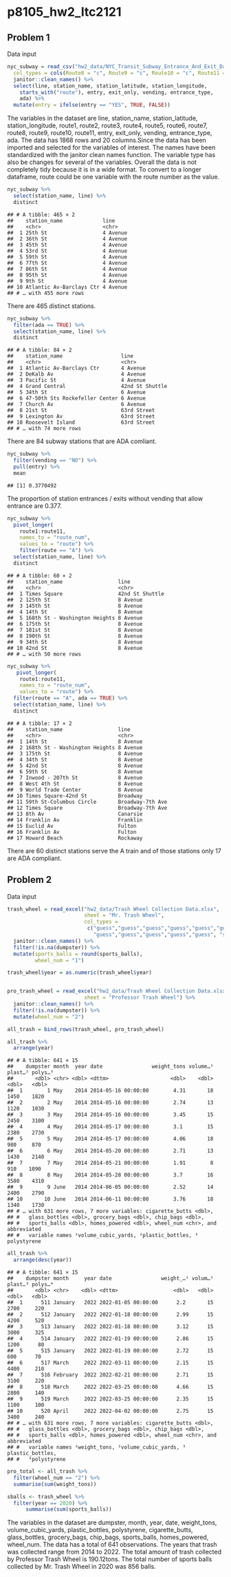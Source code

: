 p8105_hw2_ltc2121
================

## Problem 1

Data input

``` r
nyc_subway = read_csv("hw2_data/NYC_Transit_Subway_Entrance_And_Exit_Data.csv",
  col_types = cols(Route8 = "c", Route9 = "c", Route10 = "c", Route11 = "c")) %>% 
  janitor::clean_names() %>% 
  select(line, station_name, station_latitude, station_longitude, 
    starts_with("route"), entry, exit_only, vending, entrance_type, 
    ada) %>% 
  mutate(entry = ifelse(entry == "YES", TRUE, FALSE))
```

The variables in the dataset are line, station_name, station_latitude,
station_longitude, route1, route2, route3, route4, route5, route6,
route7, route8, route9, route10, route11, entry, exit_only, vending,
entrance_type, ada. The data has 1868 rows and 20 columns.Since the data
has been imported and selected for the variables of interest. The names
have been standardized with the janitor clean names function. The
variable type has also be changes for several of the variables. Overall
the data is not completely tidy because it is in a wide format. To
convert to a longer dataframe, route could be one variable with the
route number as the value.

``` r
nyc_subway %>% 
  select(station_name, line) %>% 
  distinct
```

    ## # A tibble: 465 × 2
    ##    station_name             line    
    ##    <chr>                    <chr>   
    ##  1 25th St                  4 Avenue
    ##  2 36th St                  4 Avenue
    ##  3 45th St                  4 Avenue
    ##  4 53rd St                  4 Avenue
    ##  5 59th St                  4 Avenue
    ##  6 77th St                  4 Avenue
    ##  7 86th St                  4 Avenue
    ##  8 95th St                  4 Avenue
    ##  9 9th St                   4 Avenue
    ## 10 Atlantic Av-Barclays Ctr 4 Avenue
    ## # … with 455 more rows

There are 465 distinct stations.

``` r
nyc_subway %>% 
  filter(ada == TRUE) %>% 
  select(station_name, line) %>% 
  distinct
```

    ## # A tibble: 84 × 2
    ##    station_name                   line           
    ##    <chr>                          <chr>          
    ##  1 Atlantic Av-Barclays Ctr       4 Avenue       
    ##  2 DeKalb Av                      4 Avenue       
    ##  3 Pacific St                     4 Avenue       
    ##  4 Grand Central                  42nd St Shuttle
    ##  5 34th St                        6 Avenue       
    ##  6 47-50th Sts Rockefeller Center 6 Avenue       
    ##  7 Church Av                      6 Avenue       
    ##  8 21st St                        63rd Street    
    ##  9 Lexington Av                   63rd Street    
    ## 10 Roosevelt Island               63rd Street    
    ## # … with 74 more rows

There are 84 subway stations that are ADA comliant.

``` r
nyc_subway %>% 
  filter(vending == "NO") %>% 
  pull(entry) %>% 
  mean
```

    ## [1] 0.3770492

The proportion of station entrances / exits without vending that allow
entrance are 0.377.

``` r
nyc_subway %>% 
  pivot_longer(
    route1:route11, 
    names_to = "route_num", 
    values_to = "route") %>% 
    filter(route == "A") %>% 
  select(station_name, line) %>% 
  distinct
```

    ## # A tibble: 60 × 2
    ##    station_name                  line           
    ##    <chr>                         <chr>          
    ##  1 Times Square                  42nd St Shuttle
    ##  2 125th St                      8 Avenue       
    ##  3 145th St                      8 Avenue       
    ##  4 14th St                       8 Avenue       
    ##  5 168th St - Washington Heights 8 Avenue       
    ##  6 175th St                      8 Avenue       
    ##  7 181st St                      8 Avenue       
    ##  8 190th St                      8 Avenue       
    ##  9 34th St                       8 Avenue       
    ## 10 42nd St                       8 Avenue       
    ## # … with 50 more rows

``` r
nyc_subway %>% 
   pivot_longer(
    route1:route11,
    names_to = "route_num",
    values_to = "route") %>% 
  filter(route == "A", ada == TRUE) %>% 
  select(station_name, line) %>% 
  distinct
```

    ## # A tibble: 17 × 2
    ##    station_name                  line            
    ##    <chr>                         <chr>           
    ##  1 14th St                       8 Avenue        
    ##  2 168th St - Washington Heights 8 Avenue        
    ##  3 175th St                      8 Avenue        
    ##  4 34th St                       8 Avenue        
    ##  5 42nd St                       8 Avenue        
    ##  6 59th St                       8 Avenue        
    ##  7 Inwood - 207th St             8 Avenue        
    ##  8 West 4th St                   8 Avenue        
    ##  9 World Trade Center            8 Avenue        
    ## 10 Times Square-42nd St          Broadway        
    ## 11 59th St-Columbus Circle       Broadway-7th Ave
    ## 12 Times Square                  Broadway-7th Ave
    ## 13 8th Av                        Canarsie        
    ## 14 Franklin Av                   Franklin        
    ## 15 Euclid Av                     Fulton          
    ## 16 Franklin Av                   Fulton          
    ## 17 Howard Beach                  Rockaway

There are 60 distinct stations serve the A train and of those stations
only 17 are ADA compliant.

## Problem 2

Data input

``` r
trash_wheel = read_excel("hw2_data/Trash Wheel Collection Data.xlsx", 
                         sheet = "Mr. Trash Wheel", 
                         col_types = 
                          c("guess","guess","guess","guess","guess","guess","guess","guess","guess",
                            "guess","guess","guess","guess","guess", "skip", "skip")) %>% 
  janitor::clean_names() %>% 
  filter(!is.na(dumpster)) %>% 
  mutate(sports_balls = round(sports_balls),
         wheel_num = "1")

trash_wheel$year = as.numeric(trash_wheel$year)


pro_trash_wheel = read_excel("hw2_data/Trash Wheel Collection Data.xlsx", 
                         sheet = "Professor Trash Wheel") %>% 
  janitor::clean_names() %>% 
  filter(!is.na(dumpster)) %>% 
  mutate(wheel_num = "2")

all_trash = bind_rows(trash_wheel, pro_trash_wheel)

all_trash %>% 
  arrange(year) 
```

    ## # A tibble: 641 × 15
    ##    dumpster month  year date                weight_tons volume…¹ plast…² polys…³
    ##       <dbl> <chr> <dbl> <dttm>                    <dbl>    <dbl>   <dbl>   <dbl>
    ##  1        1 May    2014 2014-05-16 00:00:00        4.31       18    1450    1820
    ##  2        2 May    2014 2014-05-16 00:00:00        2.74       13    1120    1030
    ##  3        3 May    2014 2014-05-16 00:00:00        3.45       15    2450    3100
    ##  4        4 May    2014 2014-05-17 00:00:00        3.1        15    2380    2730
    ##  5        5 May    2014 2014-05-17 00:00:00        4.06       18     980     870
    ##  6        6 May    2014 2014-05-20 00:00:00        2.71       13    1430    2140
    ##  7        7 May    2014 2014-05-21 00:00:00        1.91        8     910    1090
    ##  8        8 May    2014 2014-05-28 00:00:00        3.7        16    3580    4310
    ##  9        9 June   2014 2014-06-05 00:00:00        2.52       14    2400    2790
    ## 10       10 June   2014 2014-06-11 00:00:00        3.76       18    1340    1730
    ## # … with 631 more rows, 7 more variables: cigarette_butts <dbl>,
    ## #   glass_bottles <dbl>, grocery_bags <dbl>, chip_bags <dbl>,
    ## #   sports_balls <dbl>, homes_powered <dbl>, wheel_num <chr>, and abbreviated
    ## #   variable names ¹​volume_cubic_yards, ²​plastic_bottles, ³​polystyrene

``` r
all_trash %>% 
  arrange(desc(year))
```

    ## # A tibble: 641 × 15
    ##    dumpster month     year date                weight_…¹ volum…² plast…³ polys…⁴
    ##       <dbl> <chr>    <dbl> <dttm>                  <dbl>   <dbl>   <dbl>   <dbl>
    ##  1      511 January   2022 2022-01-05 00:00:00      2.2       15    2700     220
    ##  2      512 January   2022 2022-01-18 00:00:00      2.99      15    4200     520
    ##  3      513 January   2022 2022-01-18 00:00:00      3.12      15    3000     325
    ##  4      514 January   2022 2022-01-19 00:00:00      2.86      15    1200      80
    ##  5      515 January   2022 2022-01-19 00:00:00      2.72      15     600      70
    ##  6      517 March     2022 2022-03-11 00:00:00      2.15      15    4400     210
    ##  7      516 February  2022 2022-02-21 00:00:00      2.71      15    3100     220
    ##  8      518 March     2022 2022-03-25 00:00:00      4.66      15    2800     140
    ##  9      519 March     2022 2022-03-25 00:00:00      2.35      15    1100     100
    ## 10      520 April     2022 2022-04-02 00:00:00      2.75      15    3400     240
    ## # … with 631 more rows, 7 more variables: cigarette_butts <dbl>,
    ## #   glass_bottles <dbl>, grocery_bags <dbl>, chip_bags <dbl>,
    ## #   sports_balls <dbl>, homes_powered <dbl>, wheel_num <chr>, and abbreviated
    ## #   variable names ¹​weight_tons, ²​volume_cubic_yards, ³​plastic_bottles,
    ## #   ⁴​polystyrene

``` r
pro_total <- all_trash %>% 
  filter(wheel_num == "2") %>% 
  summarise(sum(weight_tons))

sballs <- trash_wheel %>% 
  filter(year == 2020) %>% 
      summarise(sum(sports_balls))
```

The variables in the dataset are dumpster, month, year, date,
weight_tons, volume_cubic_yards, plastic_bottles, polystyrene,
cigarette_butts, glass_bottles, grocery_bags, chip_bags, sports_balls,
homes_powered, wheel_num. The data has a total of 641 observations. The
years that trash was collected range from 2014 to 2022. The total amount
of trash collected by Professor Trash Wheel is 190.12tons. The total
number of sports balls collected by Mr. Trash Wheel in 2020 was 856
balls.
